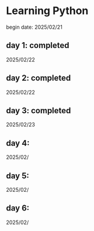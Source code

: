 # Learning Python
begin date: 2025/02/21
## day 1: completed
2025/02/22
## day 2: completed
2025/02/22
## day 3: completed
2025/02/23
## day 4: 
2025/02/
## day 5: 
2025/02/
## day 6: 
2025/02/